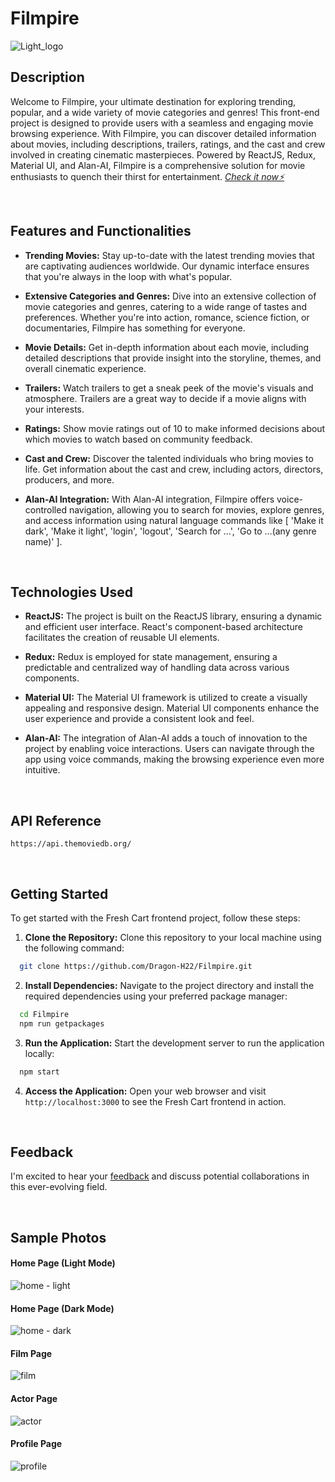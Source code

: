 # Filmpire

![Light_logo](https://github.com/Dragon-H22/Filmpire/assets/88390970/422d490f-a295-4446-b170-573aadcf2f39)


## Description
Welcome to Filmpire, your ultimate destination for exploring trending, popular, and a wide variety of movie categories and genres! This front-end project is designed to provide users with a seamless and engaging movie browsing experience. With Filmpire, you can discover detailed information about movies, including descriptions, trailers, ratings, and the cast and crew involved in creating cinematic masterpieces. Powered by ReactJS, Redux, Material UI, and Alan-AI, Filmpire is a comprehensive solution for movie enthusiasts to quench their thirst for entertainment.  *<a href="https://filmpire-dragon-h22.vercel.app" target="_blank"> Check it now⚡</a>*



<br>


## Features and Functionalities
- <strong>Trending Movies:</strong> Stay up-to-date with the latest trending movies that are captivating audiences worldwide. Our dynamic interface ensures that you're always in the loop with what's popular.

- <strong>Extensive Categories and Genres:</strong> Dive into an extensive collection of movie categories and genres, catering to a wide range of tastes and preferences. Whether you're into action, romance, science fiction, or documentaries, Filmpire has something for everyone.

- <strong>Movie Details:</strong> Get in-depth information about each movie, including detailed descriptions that provide insight into the storyline, themes, and overall cinematic experience.

- <strong>Trailers:</strong> Watch trailers to get a sneak peek of the movie's visuals and atmosphere. Trailers are a great way to decide if a movie aligns with your interests.

- <strong>Ratings:</strong> Show movie ratings out of 10 to make informed decisions about which movies to watch based on community feedback.

- <strong>Cast and Crew:</strong> Discover the talented individuals who bring movies to life. Get information about the cast and crew, including actors, directors, producers, and more.

- <strong>Alan-AI Integration:</strong> With Alan-AI integration, Filmpire offers voice-controlled navigation, allowing you to search for movies, explore genres, and access information using natural language commands like [ 'Make it dark', 'Make it light', 'login', 'logout', 'Search for ...', 'Go to ...(any genre name)' ].


<br>


## Technologies Used
- <strong>ReactJS:</strong> The project is built on the ReactJS library, ensuring a dynamic and efficient user interface. React's component-based architecture facilitates the creation of reusable UI elements.

- <strong>Redux:</strong> Redux is employed for state management, ensuring a predictable and centralized way of handling data across various components.

- <strong>Material UI:</strong> The Material UI framework is utilized to create a visually appealing and responsive design. Material UI components enhance the user experience and provide a consistent look and feel.

- <strong>Alan-AI:</strong> The integration of Alan-AI adds a touch of innovation to the project by enabling voice interactions. Users can navigate through the app using voice commands, making the browsing experience even more intuitive.







<br>


## API Reference
``` 
https://api.themoviedb.org/
```



<br>


## Getting Started

To get started with the Fresh Cart frontend project, follow these steps:

1. <strong>Clone the Repository:</strong> Clone this repository to your local machine using the following command:
```bash
  git clone https://github.com/Dragon-H22/Filmpire.git
```

2. <strong>Install Dependencies:</strong> Navigate to the project directory and install the required dependencies using your preferred package manager:
```bash
  cd Filmpire
  npm run getpackages
```
3. <strong>Run the Application:</strong> Start the development server to run the application locally:
```bash
  npm start
```
4. <strong>Access the Application:</strong> Open your web browser and visit `http://localhost:3000` to see the Fresh Cart frontend in action.



<br>


## Feedback
I'm excited to hear your <u><a href="https://forms.gle/o82Qt7jX1iJkqmRr5" target="_blank">feedback</a></u> and discuss potential collaborations in this ever-evolving field.




<br>

## Sample Photos 

#### Home Page (Light Mode)
![home - light](https://github.com/Dragon-H22/Filmpire/assets/88390970/55a571ea-de15-4a9d-b10b-dd46025bded8)

#### Home Page (Dark Mode)
![home - dark](https://github.com/Dragon-H22/Filmpire/assets/88390970/e5c36b5d-a9e2-4189-8ce9-acbb4d9132f8)

#### Film Page
![film](https://github.com/Dragon-H22/Filmpire/assets/88390970/679702a2-0adb-4242-acf9-a45e12a10200)

#### Actor Page
![actor](https://github.com/Dragon-H22/Filmpire/assets/88390970/fafc02d8-8d92-4f24-b0bf-fc87acd789dc)

#### Profile Page
![profile](https://github.com/Dragon-H22/Filmpire/assets/88390970/3510c0bb-c280-4d7f-82cd-c80ec81d0d72)


